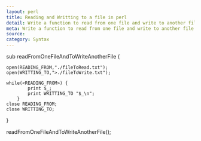 ```yaml
---
layout: perl
title: Reading and Writting to a file in perl
detail: Write a function to read from one file and write to another file
meta: Write a function to read from one file and write to another file
source:
category: Syntax
---
```


sub readFromOneFileAndToWriteAnotherFile {

	open(READING_FROM,"./fileToRead.txt");
	open(WRITTING_TO,">./fileToWrite.txt");
	
	while(<READING_FROM>) {
			print $_;
			print WRITTING_TO "$_\n";
		}
	close READING_FROM;
	close WRITTING_TO;
}

readFromOneFileAndToWriteAnotherFile();